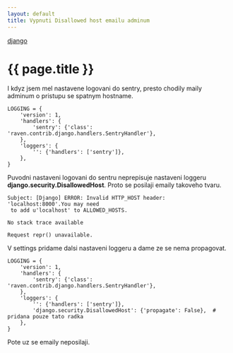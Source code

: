 ```yaml
---
layout: default
title: Vypnuti Disallowed host emailu adminum
---
```


[django](.)

# {{ page.title }}

I kdyz jsem mel nastavene logovani do sentry, presto chodily maily adminum o pristupu se spatnym hostname.

    LOGGING = {
        'version': 1,
        'handlers': {
            'sentry': {'class': 'raven.contrib.django.handlers.SentryHandler'},
        },
        'loggers': {
            '': {'handlers': ['sentry']},
        },
    }

Puvodni nastaveni logovani do sentru neprepisuje nastaveni loggeru __django.security.DisallowedHost__. Proto se posilaji emaily takoveho tvaru.

    Subject: [Django] ERROR: Invalid HTTP_HOST header: 'localhost:8000'.You may need
     to add u'localhost' to ALLOWED_HOSTS.

    No stack trace available

    Request repr() unavailable.

V settings pridame dalsi nastaveni loggeru a dame ze se nema propagovat.

    LOGGING = {
        'version': 1,
        'handlers': {
            'sentry': {'class': 'raven.contrib.django.handlers.SentryHandler'},
        },
        'loggers': {
            '': {'handlers': ['sentry']},
            'django.security.DisallowedHost': {'propagate': False},  # pridana pouze tato radka
        },
    }

Pote uz se emaily neposilaji.

